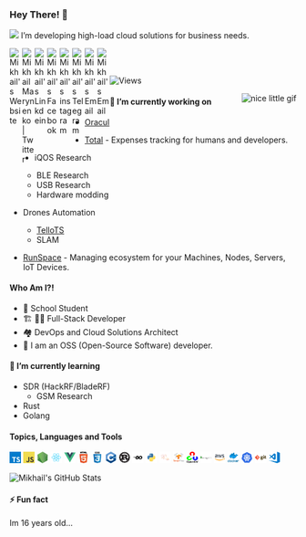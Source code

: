 ### Hey There! 👋
[<img width="15px" heigth="15px" src="https://i.imgur.com/axNJAPk.png" />](https://0x77.page) I’m developing high-load cloud solutions for business needs.

<a href="https://0x77.page">
  <img align="left" alt="Mikhail's Website" width="22px" src="https://fonts.gstatic.com/s/i/materialicons/business/v7/24px.svg" />
</a>
<a href="https://twitter.com/0x77dev">
  <img align="left" alt="Mikhail Marynenko | Twitter" width="22px" src="https://cdn.jsdelivr.net/npm/simple-icons@v3/icons/twitter.svg" />
</a>
<a href="https://www.linkedin.com/in/0x77dev/">
  <img align="left" alt="Mikhail's Linkdein" width="22px" src="https://cdn.jsdelivr.net/npm/simple-icons@v3/icons/linkedin.svg" />
</a>
<a href="https://www.facebook.com/0x77dev/">
  <img align="left" alt="Mikhail's Facebook" width="22px" src="https://cdn.jsdelivr.net/npm/simple-icons@v3/icons/facebook.svg" />
</a>
<a href="https://www.instagram.com/0x77dev">
  <img align="left" alt="Mikhail's instagram" width="22px" src="https://cdn.jsdelivr.net/npm/simple-icons@v3/icons/instagram.svg" />
</a>
<a href="https://t.me/hex0x77">
  <img align="left" alt="Mikhail's Telegram" width="22px" src="https://telegram.org/img/t_logo.svg?1" />
</a>
<a href="mailto:0x77dev@protonmail.com">
  <img align="left" alt="Mikhail's Email" width="22px" src="https://lh3.googleusercontent.com/wU1g-jkRI73WEWNUKt--vdvZMzbjCgrVbJd9zRrpy63a85G-hXsv0px9mEA6W2l49J8" />
</a>
<a href="https://keybase.io/0x77dev">
  <img align="left" alt="Mikhail's Email" width="22px" src="https://upload.wikimedia.org/wikipedia/commons/thumb/b/bb/Keybase_logo_official.svg/1200px-Keybase_logo_official.svg.png" />
</a>


<br>
<br>

![Views](https://komarev.com/ghpvc/?username=0x77dev&color=blueviolet)

<img src="https://media2.giphy.com/media/ZVik7pBtu9dNS/giphy.gif?cid=ecf05e47cg2v1nk7shtj79r7xwywzbnhj7mswvpc92kvztsh&rid=giphy.gif" alt="nice little gif" align="right">

#### 🔭  I’m currently working on

- [Oracul](https://github.com/0x77dev/oracul)

- [Total](https://github.com/0x77dev/total) - Expenses tracking for humans and developers.

- iQOS Research
    * BLE Research
    * USB Research
    * Hardware modding

- Drones Automation
   * [TelloTS](https://github.com/0x77dev/tellots)
   * SLAM

- [RunSpace](https://runspace.app) - Managing ecosystem for your Machines, Nodes, Servers, IoT Devices.

#### Who Am I?!

- 🏫  School Student
- 🏗 👨‍💻 Full-Stack Developer
- 🏘  DevOps and Cloud Solutions Architect
- 📖  I am an OSS (Open-Source Software) developer.

#### 🌱  I’m currently learning
 * SDR (HackRF/BladeRF)
    * GSM Research
 * Rust
 * Golang

#### Topics, Languages and Tools
<code><img height="20" src="https://raw.githubusercontent.com/github/explore/80688e429a7d4ef2fca1e82350fe8e3517d3494d/topics/typescript/typescript.png"></code>
<code><img height="20" src="https://raw.githubusercontent.com/github/explore/80688e429a7d4ef2fca1e82350fe8e3517d3494d/topics/javascript/javascript.png"></code>
<code><img height="20" src="https://raw.githubusercontent.com/github/explore/80688e429a7d4ef2fca1e82350fe8e3517d3494d/topics/nodejs/nodejs.png"></code>
<code><img height="20" src="https://raw.githubusercontent.com/github/explore/80688e429a7d4ef2fca1e82350fe8e3517d3494d/topics/react/react.png"></code>
<code><img height="20" src="https://raw.githubusercontent.com/github/explore/80688e429a7d4ef2fca1e82350fe8e3517d3494d/topics/vue/vue.png"></code>
<code><img height="20" src="https://raw.githubusercontent.com/github/explore/80688e429a7d4ef2fca1e82350fe8e3517d3494d/topics/html/html.png"></code>
<code><img height="20" src="https://raw.githubusercontent.com/github/explore/80688e429a7d4ef2fca1e82350fe8e3517d3494d/topics/css/css.png"></code>
<code><img height="20" src="https://raw.githubusercontent.com/github/explore/80688e429a7d4ef2fca1e82350fe8e3517d3494d/topics/cpp/cpp.png"></code>
<code><img height="20" src="https://raw.githubusercontent.com/github/explore/80688e429a7d4ef2fca1e82350fe8e3517d3494d/topics/rust/rust.png"></code>
<code><img height="20" src="https://raw.githubusercontent.com/github/explore/80688e429a7d4ef2fca1e82350fe8e3517d3494d/topics/go/go.png"></code>
<code><img height="20" src="https://raw.githubusercontent.com/github/explore/80688e429a7d4ef2fca1e82350fe8e3517d3494d/topics/python/python.png" /></code>
<code><img height="20" src="https://raw.githubusercontent.com/github/explore/80688e429a7d4ef2fca1e82350fe8e3517d3494d/topics/fish/fish.png"></code>
<code><img height="20" src="https://raw.githubusercontent.com/github/explore/80688e429a7d4ef2fca1e82350fe8e3517d3494d/topics/tensorflow/tensorflow.png"></code>
<code><img height="20" src="https://raw.githubusercontent.com/github/explore/80688e429a7d4ef2fca1e82350fe8e3517d3494d/topics/opencv/opencv.png"></code>
<code><img height="20" src="https://raw.githubusercontent.com/github/explore/80688e429a7d4ef2fca1e82350fe8e3517d3494d/topics/mongodb/mongodb.png"></code>
<code><img height="20" src="https://raw.githubusercontent.com/github/explore/80688e429a7d4ef2fca1e82350fe8e3517d3494d/topics/aws/aws.png"></code>
<code><img height="20" src="https://raw.githubusercontent.com/github/explore/80688e429a7d4ef2fca1e82350fe8e3517d3494d/topics/docker/docker.png"></code>
<code><img height="20" src="https://raw.githubusercontent.com/github/explore/80688e429a7d4ef2fca1e82350fe8e3517d3494d/topics/kubernetes/kubernetes.png"></code>
<code><img height="20" src="https://raw.githubusercontent.com/github/explore/80688e429a7d4ef2fca1e82350fe8e3517d3494d/topics/git/git.png"></code>
<code><img height="20" src="https://raw.githubusercontent.com/github/explore/80688e429a7d4ef2fca1e82350fe8e3517d3494d/topics/visual-studio-code/visual-studio-code.png" /></code>

<img src="https://github-readme-stats.vercel.app/api?username=0x77dev&show_icons=true&hide_border=true&count_private=true&theme=shades-of-purple&icon_color=fad000" alt="Mikhail's GitHub Stats">

#### ⚡ Fun fact
Im 16 years old...

